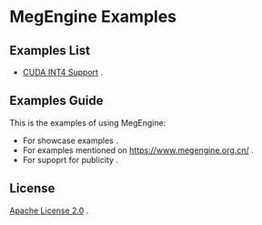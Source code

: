 # MegEngine Examples

## Examples List
* [CUDA INT4 Support](https://github.com/MegEngine/examples/tree/main/int4_resnet50_test) .


## Examples Guide
This is the examples of using MegEngine:
* For showcase examples .
* For examples mentioned on https://www.megengine.org.cn/ .
* For supoprt for publicity .

## License
[Apache License 2.0](https://github.com/MegEngine/examples/blob/main/LICENSE) .

